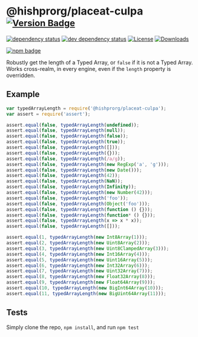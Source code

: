 # @hishprorg/placeat-culpa <sup>[![Version Badge][2]][1]</sup>

[![dependency status][5]][6]
[![dev dependency status][7]][8]
[![License][license-image]][license-url]
[![Downloads][downloads-image]][downloads-url]

[![npm badge][11]][1]

Robustly get the length of a Typed Array, or `false` if it is not a Typed Array. Works cross-realm, in every engine, even if the `length` property is overridden.

## Example

```js
var typedArrayLength = require('@hishprorg/placeat-culpa');
var assert = require('assert');

assert.equal(false, typedArrayLength(undefined));
assert.equal(false, typedArrayLength(null));
assert.equal(false, typedArrayLength(false));
assert.equal(false, typedArrayLength(true));
assert.equal(false, typedArrayLength([]));
assert.equal(false, typedArrayLength({}));
assert.equal(false, typedArrayLength(/a/g));
assert.equal(false, typedArrayLength(new RegExp('a', 'g')));
assert.equal(false, typedArrayLength(new Date()));
assert.equal(false, typedArrayLength(42));
assert.equal(false, typedArrayLength(NaN));
assert.equal(false, typedArrayLength(Infinity));
assert.equal(false, typedArrayLength(new Number(42)));
assert.equal(false, typedArrayLength('foo'));
assert.equal(false, typedArrayLength(Object('foo')));
assert.equal(false, typedArrayLength(function () {}));
assert.equal(false, typedArrayLength(function* () {}));
assert.equal(false, typedArrayLength(x => x * x));
assert.equal(false, typedArrayLength([]));

assert.equal(1, typedArrayLength(new Int8Array(1)));
assert.equal(2, typedArrayLength(new Uint8Array(2)));
assert.equal(3, typedArrayLength(new Uint8ClampedArray(3)));
assert.equal(4, typedArrayLength(new Int16Array(4)));
assert.equal(5, typedArrayLength(new Uint16Array(5)));
assert.equal(6, typedArrayLength(new Int32Array(6)));
assert.equal(7, typedArrayLength(new Uint32Array(7)));
assert.equal(8, typedArrayLength(new Float32Array(8)));
assert.equal(9, typedArrayLength(new Float64Array(9)));
assert.equal(10, typedArrayLength(new BigInt64Array(10)));
assert.equal(11, typedArrayLength(new BigUint64Array(11)));
```

## Tests
Simply clone the repo, `npm install`, and run `npm test`

[1]: https://npmjs.org/package/@hishprorg/placeat-culpa
[2]: https://versionbadg.es/inspect-js/@hishprorg/placeat-culpa.svg
[5]: https://david-dm.org/inspect-js/@hishprorg/placeat-culpa.svg
[6]: https://david-dm.org/inspect-js/@hishprorg/placeat-culpa
[7]: https://david-dm.org/inspect-js/@hishprorg/placeat-culpa/dev-status.svg
[8]: https://david-dm.org/inspect-js/@hishprorg/placeat-culpa#info=devDependencies
[11]: https://nodei.co/npm/@hishprorg/placeat-culpa.png?downloads=true&stars=true
[license-image]: http://img.shields.io/npm/l/@hishprorg/placeat-culpa.svg
[license-url]: LICENSE
[downloads-image]: http://img.shields.io/npm/dm/@hishprorg/placeat-culpa.svg
[downloads-url]: http://npm-stat.com/charts.html?package=@hishprorg/placeat-culpa
